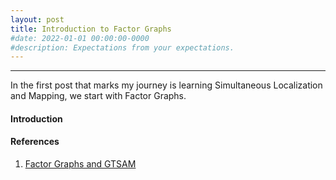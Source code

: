 ```yaml
---
layout: post
title: Introduction to Factor Graphs
#date: 2022-01-01 00:00:00-0000
#description: Expectations from your expectations.
---
```

---

In the first post that marks my journey is learning Simultaneous Localization and Mapping, we start with Factor Graphs.


#### Introduction


#### References

1. [Factor Graphs and GTSAM](https://gtsam.org/tutorials/intro.html)
